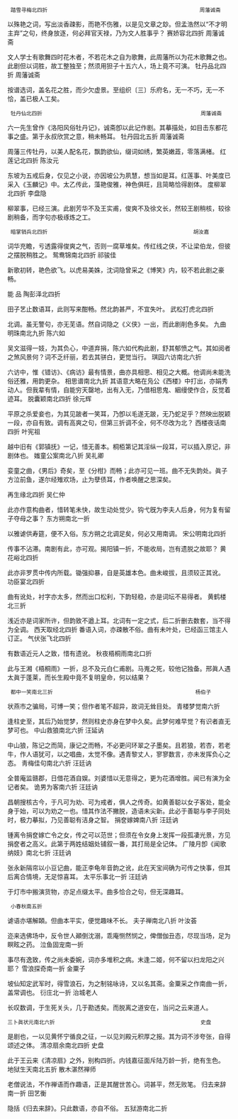 <!-- { "loadSidebar": true } -->
     踏雪寻梅北四折                                                周藩诚斋
 
以殊艳之词，写出淡香疎影，而艳不伤雅，以是见文章之玅。但孟浩然以“不才明主弃”之句，终身放逐，何必拜官天禄，乃为文人胜事乎？
     赛娇容北四折                                                  周藩诚斋
 
文人学士有歌舞四时花木者，不若花木之自为歌舞，此周藩所以为花木歌舞之也。此剧但以词胜，故工整独至；然须用狚子十五六人，场上竟不可演。
     牡丹品北四折                                                  周藩诚斋
 
按谱选词，盖名花之胜，而少欠虚景。至组织〔三〕乐府名，无一不巧，无一不恰，盖已极人工矣。

     牡丹仙北四折                                                  周藩诚斋
 
六一先生曾作《洛阳风俗牡丹记》，诚斋卽以此记作剧。其摹描处，如目击东都花事之盛。第于永叔欣赏之意，稍未畅耳。
    牡丹园北五折                                                   周藩诚斋
 
周藩三传牡丹，以美人配名花，飘韵欲仙，缀词如绣，繁英嫩蕋，零落满楮。
    红莲记北四折                                                   陈汝元
 
东坡为五戒后身，仅见之小说，亦因坡公为夙慧，想当如是耳。红莲事、叶美度已采入《玉麟记》中。太乙传此，藻艳俊雅，神色俱旺，且简略恰得剧体。
    度柳翠北四折                                                   李盘隐
 
柳翠事，已经三演。此剧芳华不及王实甫，俊爽不及徐文长，然较王剧稍核，较徐剧稍备，而字句亦极琢炼之工。

     暗掌销兵北四折                                              胡汝嘉
 
词华充瞻，亏透露得俊爽之气，否则一腐草堆矣。传红线之侠，不让梁伯龙，但彼之摆脱稍胜之。
     鸳鸯锦南北四折                                               祁骏佳
 
新歌初转，艳色欲飞。以虎易美姝，沈词隐曾采之《博笑》内，较不若此剧之豪畅。

能 品
     陶彭泽北四折
 
田子艺止数语耳，此则写来酣畅。然北韵甚严，不宜失叶。
     武松打虎北四折
 
北调。虽无警句，亦无芜语。然自词隐之《义侠》一出，而此剧削色多矣。
     九曲明珠南北九折                                             陈六如
 
吴文滋得一妓，为其负心，中道弃捐，陈六如代构此剧，舒其郁愤之气。其如阅者之煞风景何？词不乏纤丽，若去其骈白，更觉当行。
    琪园六访南北六折

六访中，惟《错访》、《病访》最有情景，曲亦具相思、相见之大概。他调尚未能洗俗还雅，用韵更杂。
     相思谱南北九折
其语意大略在凫公《西楼》中打出，亦娟秀动人。但我辈有情，自能穷天罄地，出有入无，乃借相思鬼、絪缦使作合，反觉着迹耳。
     脱囊颖南北四折                                                徐元辉
 
平原之杀爱妾也，为其见跛者一笑耳，乃卽以毛遂无跛，无乃蛇足乎？然映出脱颖一段，亦自有致。调有高爽之句，但第三折调不全，何不尽改为北？
     西楼夜话南四折                                                 叶宪祖
 
越中旧有《郭镇抚》一记，惜无善本。桐栢第记其淫纵一段耳，可以插入原记，非剧体也。
     媸童公案南北八折                                               吴礼卿
 
娈童之曲，《男后》奇矣，至《分柑》而畅；此亦可见一班。曲不无失韵处。眞子方泣前鱼，遂尔经雉欢场，止为孽债耳，作者唤醒之思深矣。

再生缘北四折                                                    吴仁仲
 
此亦作意构曲者，惜转笔未快，故生动处觉少。钩弋旣为李夫人后身，何为复有留子夺母之事？
     东方朔南北一折
 
以雅谑供寿筵，便不入俗。东方朔之北调足矣，何必又用南调。
     宋公明南北四折
 
传事不沾滞。南剧有此，亦可观。揭阳镇一折，不能收局，岂有遗脱之故耶？
    黄花峪北四折
 
此亦非罗贯中传内所载。锄强抑暴，自是英雄本色。曲未峻拔，且须较正其讹。
     功臣宴北四折

曲有讹处，衬字亦太多，然而出口松利，下韵轻稳，亦是词坛不易得者。
    黄鹤楼北三折
 
浅近亦是词家所许，但韵致不遒上耳。北词有一定之式，后二折删去数套，当不得为全调。
     西天取经北四折
番语入词，亦疎散不俗。曲有未叶处，已经函三馆主人订正。
     气伏张飞北四折
 
有数语近元人之致，惜有遗讹。
     秋夜梧桐雨南北口折
 
此与王湘《梧桐雨》一折，总不及元白仁甫剧。马嵬之死，较他记独备。邢眞人遇太眞于蓬莱，而长生殿中竟不复明皇命，何以结果？

     都中一笑南北三折                                             杨伯子
 
状燕市之骗局，可博一笑；但作者笔不超异，故词无耸目处。
     青楼梦觉南六折
 
逢柱史至，其后乃始觉梦，然则柱史亦身在梦中久矣。此梦何难早觉？有识者直无梦可也。
     中山救狼南北六折                                             汪延讷
 
中山狼，陈记之而简，康记之而畅，不必更问环翠之子墨矣。且若狼，若杏，若老牛，作人语犹可，以之唱曲，太觉不像。遇青黎丈人，寥寥数言，亦未发挥负心之态。
     靑梅佳句南北六折                                               汪廷讷
 
全普庵监赣郡，日借花酒自娱。刘婆惜以无意得之，更为花酒增胜。闻已有演为全记者矣。
     诡男为客南六折                                                汪廷讷

昌朝搜核古今，于凡可为劝、可为戒者，俱人之传奇。如黄善聪以女子客处，能全身于始，可以为劝之一也。惜其作法不撇脱，造语未尖新。此必于善聪与李子同处时，极力摹拟，乃见善聪有洁身之智。
     捐奁嫁婢南八折                                                 汪廷讷
 
锺离令捐奁嫁亡令之女，传之可以范世；但须在令女身上发挥一段孤凄光景，方见捐奁者之高义。此第于两姓结姻处铺叙一番，其打局是全记体。
     广陵月卽《闻歌纳妓》南北七折                                  汪廷讷
 
张永新隔帘以小豆记曲，能正李龟年音韵之讹，此在天宝间确为可传之快事，但其后离合情境，无足惊喜耳。
     太平乐事北一折                                                汪廷讷
 
于灯市中搬演货物，亦足点缀太平。曲多恰合之句，但无深趣耳。

     小春秋南五折
 
谑语亦堪解頣。但曲本平实，便觉趣味不长。
     夫子禅南北八折                                                叶汝荟
 
迩来选佛场中，反令世人顚倒沈溺，乖庵恻然悯之，俾僧伽丑态，尽现当场，足为瞑眩之药。
    泣鱼固宠南一折
 
事尽有逸致，传之尚未委婉，词亦多堆积之病。末逢二姬，何不留以扫龙阳之兴耶？
     雪浪探奇南一折                                                  金粟子
 
坡仙知定武军时，得雪浪石，为之制铭咏诗，又以名其斋。金粟采之作南曲一折，盖常调也。
     衍庄北一折                                                    治城老人
 
长叹数调，于生死关头，几于勘透矣。而脱离之道安在，当问之云来道人。

    三卜眞状元南北六折                                              史盘
 
是剧也，一以见黄怀宁循良之征，一以见刘殿元积厚之报。其为词不涉夸张，自得颂述之体。
    清凉扇余南北四折                                                  史盘
 
此于王云来《清凉扇》之外，别构四折。内钱嘉征面斥陆万龄一折，绝有生色。
     地狱生天南北五折                                        散木湛然禅师
 
老僧说法，不作禅语而作趣语，正是其醒世苦心。词甚平，然无败笔。
     归去来辞南一折                                           田艺衡
 
隐括《归去来辞》。只此数语，亦自不俗。
     五狱游南北二折
 
